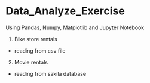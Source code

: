 # Data_Analyze_Exercise
Using Pandas, Numpy, Matplotlib and Jupyter Notebook

1. Bike store rentals
  - reading from csv file
2. Movie rentals
  - reading from sakila database
